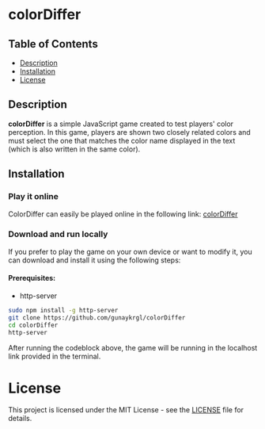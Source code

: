 # colorDiffer

## Table of Contents

- [Description](#description)
- [Installation](#installation)
- [License](#license)

## Description

**colorDiffer** is a simple JavaScript game created to test players' color perception. In this game, players are shown two closely related colors and must select the one that matches the color name displayed in the text (which is also written in the same color).

## Installation

### Play it online
ColorDiffer can easily be played online in the following link: [colorDiffer](https://gunaykrgl.github.io/colorDiffer/)

### Download and run locally
If you prefer to play the game on your own device or want to modify it, you can download and install it using the following steps:

#### Prerequisites:
* http-server

```bash
sudo npm install -g http-server
git clone https://github.com/gunaykrgl/colorDiffer
cd colorDiffer
http-server
```
After running the codeblock above, the game will be running in the localhost link provided in the terminal.

# License
This project is licensed under the MIT License - see the [LICENSE](./LICENSE.md) file for details.